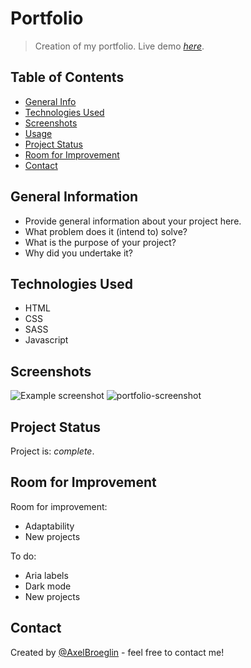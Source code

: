 # Portfolio
> Creation of my portfolio.
> Live demo [_here_](https://www.axelbroeglin.dev).

## Table of Contents
* [General Info](#general-information)
* [Technologies Used](#technologies-used)
* [Screenshots](#screenshots)
* [Usage](#usage)
* [Project Status](#project-status)
* [Room for Improvement](#room-for-improvement)
* [Contact](#contact)


## General Information
- Provide general information about your project here.
- What problem does it (intend to) solve?
- What is the purpose of your project?
- Why did you undertake it?


## Technologies Used
- HTML
- CSS
- SASS
- Javascript


## Screenshots
![Example screenshot]([./img/screenshot.png](https://raw.githubusercontent.com/AxelBroeglin/portfolio/main/portfolio-screenshot.png))
![portfolio-screenshot](https://user-images.githubusercontent.com/16608247/177632776-68babc2d-d9b1-4fd1-8cf1-1f6ff0d99c0a.png)


## Project Status
Project is: _complete_.


## Room for Improvement
Room for improvement:
- Adaptability
- New projects

To do:
- Aria labels
- Dark mode
- New projects


## Contact
Created by [@AxelBroeglin](https://www.axelbroeglin.dev) - feel free to contact me!
